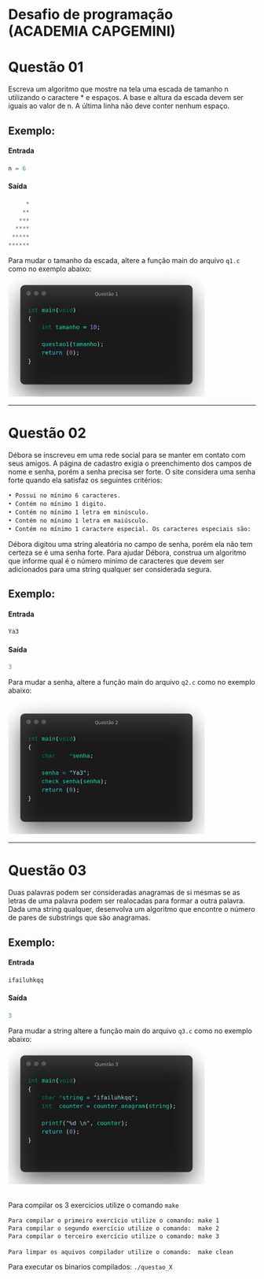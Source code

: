 # Desafio de programação (ACADEMIA CAPGEMINI)

# Questão 01

Escreva um algoritmo que mostre na tela uma escada de tamanho n utilizando o caractere * e espaços. A base e altura da escada devem ser iguais ao valor de n.
A última linha não deve conter nenhum espaço.

## Exemplo:

#### Entrada
```C
n = 6
```

#### Saída
```C
     *
    **
   ***
  ****
 *****
******
```

Para mudar o tamanho da escada, altere a função main do arquivo `q1.c` como no exemplo abaixo:
<img src="https://github.com/andersonhsporto/Cap-Desafio-de-programacao/blob/main/images/main1.png" width="400" height=auto/>


<hr>

# Questão 02

Débora se inscreveu em uma rede social para se manter em contato com seus amigos. A página de cadastro exigia o preenchimento dos campos de nome e senha, porém a senha precisa ser forte. O site considera uma senha forte quando ela satisfaz os seguintes critérios:
```bash
• Possui no mínimo 6 caracteres.
• Contém no mínimo 1 digito.
• Contém no mínimo 1 letra em minúsculo.
• Contém no mínimo 1 letra em maiúsculo.
• Contém no mínimo 1 caractere especial. Os caracteres especiais são: !@#$%^&*()-+
```
Débora digitou uma string aleatória no campo de senha, porém ela não tem certeza se é uma senha forte. Para ajudar Débora, construa um algoritmo que informe qual é o número mínimo de caracteres que devem ser adicionados para uma string qualquer ser considerada segura.

## Exemplo:

#### Entrada
```C
Ya3
```

#### Saída
```C
3
```

Para mudar a senha, altere a função main do arquivo `q2.c` como no exemplo abaixo:
<br>

<img src="https://github.com/andersonhsporto/Cap-Desafio-de-programacao/blob/main/images/main2.png" width="400" height=auto/>

<br>
<hr>

# Questão 03

Duas palavras podem ser consideradas anagramas de si mesmas se as letras de uma palavra podem ser realocadas para formar a outra palavra. Dada uma string qualquer, desenvolva um algoritmo que encontre o número de pares de substrings que são anagramas.



## Exemplo:

#### Entrada
```C
ifailuhkqq
```

#### Saída
```C
3
```

Para mudar a string altere a função main do arquivo `q3.c` como no exemplo abaixo:
<br>
<img src="https://github.com/andersonhsporto/Cap-Desafio-de-programacao/blob/main/images/main3.png" width="400" height=auto align="auto"/>
<br>
<br>

Para compilar os 3 exercicios utilize o comando `make`
```
Para compilar o primeiro exercício utilize o comando: make 1
Para compilar o segundo exercício utilize o comando:  make 2
Para compilar o terceiro exercício utilize o comando: make 3

Para limpar os aquivos compilador utilize o comando:  make clean
```

Para executar os binarios compilados: `./questao_X`